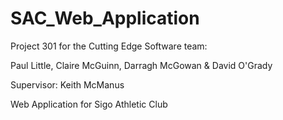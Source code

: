 # SAC_Web_Application

Project 301 for the Cutting Edge Software team:

Paul Little, Claire McGuinn, Darragh McGowan & David O'Grady

Supervisor: Keith McManus

Web Application for Sigo Athletic Club
